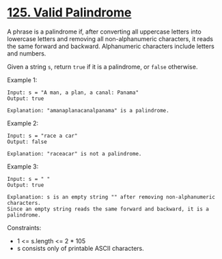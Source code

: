 # [125. Valid Palindrome](https://leetcode.com/problems/valid-palindrome/)
 
A phrase is a palindrome if, after converting all uppercase letters into lowercase letters and removing all non-alphanumeric characters, it reads the same forward and backward. Alphanumeric characters include letters and numbers.

Given a string ```s```, return ```true``` if it is a palindrome, or ```false``` otherwise.

Example 1:

    Input: s = "A man, a plan, a canal: Panama"
    Output: true

    Explanation: "amanaplanacanalpanama" is a palindrome.

Example 2:

    Input: s = "race a car"
    Output: false

    Explanation: "raceacar" is not a palindrome.

Example 3:

    Input: s = " "
    Output: true

    Explanation: s is an empty string "" after removing non-alphanumeric characters.
    Since an empty string reads the same forward and backward, it is a palindrome.
 

Constraints:

* 1 <= s.length <= 2 * 105
* s consists only of printable ASCII characters.
